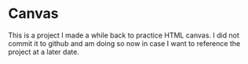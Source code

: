 # Canvas

This is a project I made a while back to practice HTML canvas. I did not commit it to github and am doing so now in case I want to reference the project at a later date.


